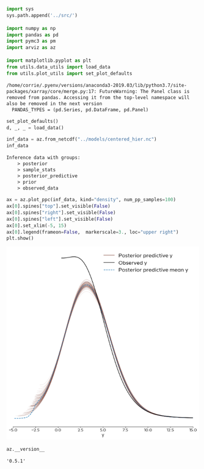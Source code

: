 

```python
import sys
sys.path.append('../src/')

import numpy as np
import pandas as pd
import pymc3 as pm
import arviz as az

import matplotlib.pyplot as plt
from utils.data_utils import load_data
from utils.plot_utils import set_plot_defaults
```

    /home/corrie/.pyenv/versions/anaconda3-2019.03/lib/python3.7/site-packages/xarray/core/merge.py:17: FutureWarning: The Panel class is removed from pandas. Accessing it from the top-level namespace will also be removed in the next version
      PANDAS_TYPES = (pd.Series, pd.DataFrame, pd.Panel)



```python
set_plot_defaults()
d, _, _ = load_data()
```


```python
inf_data = az.from_netcdf("../models/centered_hier.nc")
inf_data
```




    Inference data with groups:
    	> posterior
    	> sample_stats
    	> posterior_predictive
    	> prior
    	> observed_data




```python
ax = az.plot_ppc(inf_data, kind="density", num_pp_samples=100)
ax[0].spines["top"].set_visible(False)  
ax[0].spines["right"].set_visible(False)
ax[0].spines["left"].set_visible(False)
ax[0].set_xlim(-5, 15)
ax[0].legend(frameon=False,  markerscale=3., loc="upper right")
plt.show()
```


![png](04_Posterior_Predictive_Checks_files/04_Posterior_Predictive_Checks_3_0.png)



```python
az.__version__
```




    '0.5.1'




```python

```
